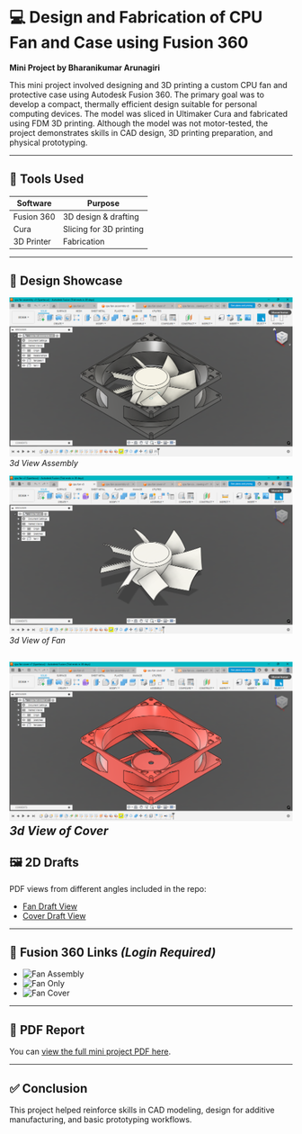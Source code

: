 # 💻 Design and Fabrication of CPU Fan and Case using Fusion 360

**Mini Project by Bharanikumar Arunagiri**

This mini project involved designing and 3D printing a custom CPU fan and protective case using Autodesk Fusion 360. The primary goal was to develop a compact, thermally efficient design suitable for personal computing devices. The model was sliced in Ultimaker Cura and fabricated using FDM 3D printing. Although the model was not motor-tested, the project demonstrates skills in CAD design, 3D printing preparation, and physical prototyping.

---

## 🧰 Tools Used

| Software     | Purpose                  |
|--------------|--------------------------|
| Fusion 360   | 3D design & drafting     |
| Cura         | Slicing for 3D printing  |
| 3D Printer   | Fabrication              |

---

## 📸 Design Showcase

![Figure 1](images/figure1.png)  
*3d View Assembly*

![Figure 2](images/figure2.png)  
*3d View of Fan*

![Figure 3](images/figure3.png)  
*3d View of Cover*
---

## 🖼️ 2D Drafts

PDF views from different angles included in the repo:
- [Fan Draft View](images/figure4.png)
- [Cover Draft View](images/figure5.png)

---

## 🔗 Fusion 360 Links *(Login Required)*

- ![Fan Assembly](https://a360.co/4moRbgJ)
- ![Fan Only](https://a360.co/40MmwBU)
- ![Fan Cover](https://a360.co/4mqrcW7)

---

## 📄 PDF Report

You can [view the full mini project PDF here](./cpu%20fan%20mini%20project.pdf).

---

## ✅ Conclusion

This project helped reinforce skills in CAD modeling, design for additive manufacturing, and basic prototyping workflows.
